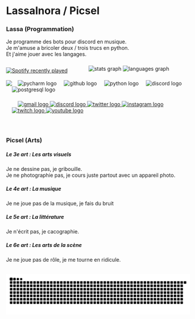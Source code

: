 <h1 align="left">LassaInora / Picsel</h1>

###

<div  align="left">
  <h3> Lassa (Programmation) </h3>
  <p>
    Je programme des bots pour discord en musique.<br/>
    Je m'amuse a bricoler deux / trois trucs en python.<br/>
    Et j'aime jouer avec les langages.
  </p>
</div>
<p style="float:left">
  <a href="https://open.spotify.com/user/sjknn53k4po9cbdr4eph2viow">
    <img src="https://spotify-recently-played-readme.vercel.app/api?user=sjknn53k4po9cbdr4eph2viow&count=5" alt="Spotify recently played"  />
  </a>
</p>

###

<div align="center">
  <img src="https://github-readme-stats.vercel.app/api?username=LassaInora&hide_title=false&hide_rank=true&show_icons=true&include_all_commits=true&count_private=true&disable_animations=false&theme=radical&locale=fr&hide_border=false" height="150" alt="stats graph"  />
  <img src="https://github-readme-stats.vercel.app/api/top-langs?username=LassaInora&locale=fr&hide_title=false&layout=compact&card_width=320&langs_count=5&theme=radical&hide_border=false" height="150" alt="languages graph"  />
</div>

###

<img align="left" height="150" src="https://cdn.discordapp.com/attachments/1124998158829760583/1178485343020929086/20231127_005901.gif?ex=65765100&is=6563dc00&hm=b204c98b18d4fdc0106c261588cb6015338cade16fa62a9d744180bc1309207e&"  />

###

<div align="left">
  <img width="12" />
  <img src="https://img.shields.io/badge/PyCharm-000000?logo=pycharm&logoColor=white&style=for-the-badge" height="30" alt="pycharm logo"  />
  <img width="12" />
  <img src="https://skillicons.dev/icons?i=github" height="30" alt="github logo"  />
  <img width="12" />
  <img src="https://skillicons.dev/icons?i=py" height="30" alt="python logo"  />
  <img width="12" />
  <img src="https://skillicons.dev/icons?i=discord" height="30" alt="discord logo"  />
  <img width="12" />
  <img src="https://skillicons.dev/icons?i=postgres" height="30" alt="postgresql logo"  />
</div>

###

<div align="left">
  <img width="12" />
  <a href="mailto:lassa.inora@gmail.com" target="_blank">
    <img src="https://img.shields.io/static/v1?message=Gmail&logo=gmail&label=&color=D14836&logoColor=white&labelColor=&style=for-the-badge" height="35" alt="gmail logo"  />
  </a>
  <a href="https://discord.gg/EzNfDqyECB" target="_blank">
    <img src="https://img.shields.io/static/v1?message=Discord&logo=discord&label=&color=7289DA&logoColor=white&labelColor=&style=for-the-badge" height="35" alt="discord logo"  />
  </a>
  <a href="https://twitter.com/_Picsel" target="_blank">
    <img src="https://img.shields.io/static/v1?message=Twitter&logo=twitter&label=&color=1DA1F2&logoColor=white&labelColor=&style=for-the-badge" height="35" alt="twitter logo"  />
  </a>
  <a href="https://www.instagram.com/picsel._/" target="_blank">
    <img src="https://img.shields.io/static/v1?message=Instagram&logo=instagram&label=&color=E4405F&logoColor=white&labelColor=&style=for-the-badge" height="35" alt="instagram logo"  />
  </a>
  <a href="https://www.twitch.tv/picsel__" target="_blank">
    <img src="https://img.shields.io/static/v1?message=Twitch&logo=twitch&label=&color=9146FF&logoColor=white&labelColor=&style=for-the-badge" height="35" alt="twitch logo"  />
  </a>
  <a href="https://www.youtube.com/channel/UCxOCXNO4iQEFLEJ0GS4k1Jg" target="_blank">
    <img src="https://img.shields.io/static/v1?message=Youtube&logo=youtube&label=&color=FF0000&logoColor=white&labelColor=&style=for-the-badge" height="35" alt="youtube logo"  />
  </a>
</div>

###

<div  align="left">
  <p><br/></p>
  <h3> Picsel (Arts) </h3>
  <h5> Le 3e art : Les arts visuels </h5>
  <p>
    Je ne dessine pas, je gribouille.<br/>
    Je ne photographie pas, je cours juste partout avec un appareil photo.
  </p>
  <h5> Le 4e art : La musique </h5>
  <p>
    Je ne joue pas de la musique, je fais du bruit
  </p>
  <h5> Le 5e art : La littérature </h5>
  <p>
    Je n'écrit pas, je cacographie.
  </p>
  <h5> Le 6e art : Les arts de la scène </h5>
  <p>
    Je ne joue pas de rôle, je me tourne en ridicule.<br/>
  </p>
</div>

<br clear="both">

<img src="https://raw.githubusercontent.com/LassaInora/LassaInora/main/.github/workflows/snake.svg" alt="Snake animation" />

###
